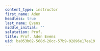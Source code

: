 ```yaml
---
content_type: instructor
first_name: Aden
headless: true
last_name: Evens
middle_initial: ''
salutation: Prof.
title: Prof. Aden Evens
uid: ba053b02-568d-26cc-57b9-92896e17ea19
---
```

